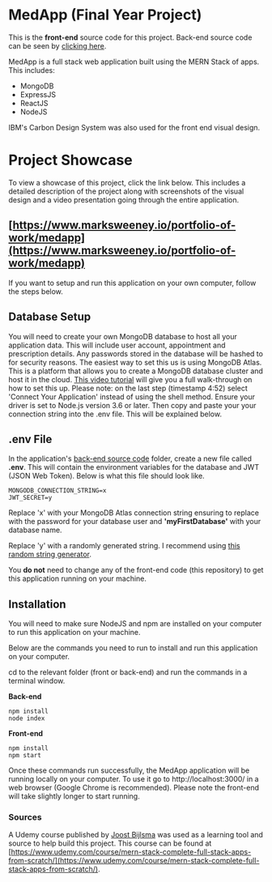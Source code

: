 # MedApp (Final Year Project)
This is the __front-end__ source code for this project. Back-end source code can be seen by [clicking here](https://github.com/MarkSweeney96/medapp-backend).

MedApp is a full stack web application built using the MERN Stack of apps. This includes:
- MongoDB
- ExpressJS
- ReactJS
- NodeJS

IBM's Carbon Design System was also used for the front end visual design. 

# Project Showcase
To view a showcase of this project, click the link below. This includes a detailed description of the project along with screenshots of the visual design and a video presentation going through the entire application.

## [https://www.marksweeney.io/portfolio-of-work/medapp](https://www.marksweeney.io/portfolio-of-work/medapp)
If you want to setup and run this application on your own computer, follow the steps below.

## Database Setup
You will need to create your own MongoDB database to host all your application data. This will include user account, appointment and prescription details. Any passwords stored in the database will be hashed to for security reasons. The easiest way to set this us is using MongoDB Atlas. This is a platform that allows you to create a MongoDB database cluster and host it in the cloud. [This video tutorial](https://www.youtube.com/watch?v=tON8dUrvquE) will give you a full walk-through on how to set this up. Please note: on the last step (timestamp 4:52) select 'Connect Your Application' instead of using the shell method. Ensure your driver is set to Node.js version 3.6 or later. Then copy and paste your your connection string into the .env file. This will be explained below. 

## .env File
In the application's [back-end source code](https://github.com/MarkSweeney96/medapp-backend) folder, create a new file called __.env__. This will contain the environment variables for the database and JWT (JSON Web Token). Below is what this file should look like. 

```
MONGODB_CONNECTION_STRING=x
JWT_SECRET=y
```
Replace 'x' with your MongoDB Atlas connection string ensuring to replace __<password>__ with the password for your database user and __'myFirstDatabase'__ with your database name.

Replace 'y' with a randomly generated string. I recommend using [this random string generator](https://www.random.org/strings/).

You __do not__ need to change any of the front-end code (this repository) to get this application running on your machine.

## Installation
You will need to make sure NodeJS and npm are installed on your computer to run this application on your machine.

Below are the commands you need to run to install and run this application on your computer.



cd to the relevant folder (front or back-end) and run the commands in a terminal window. 

__Back-end__
```
npm install
node index
```

__Front-end__
```
npm install
npm start
```

Once these commands run successfully, the MedApp application will be running locally on your computer. To use it go to http://localhost:3000/ in a web browser (Google Chrome is recommended). Please note the front-end will take slightly longer to start running.

### Sources
A Udemy course published by [Joost Bijlsma](https://www.udemy.com/user/joost-bijlsma/) was used as a learning tool and source to help build this project. This course can be found at [https://www.udemy.com/course/mern-stack-complete-full-stack-apps-from-scratch/](https://www.udemy.com/course/mern-stack-complete-full-stack-apps-from-scratch/).
